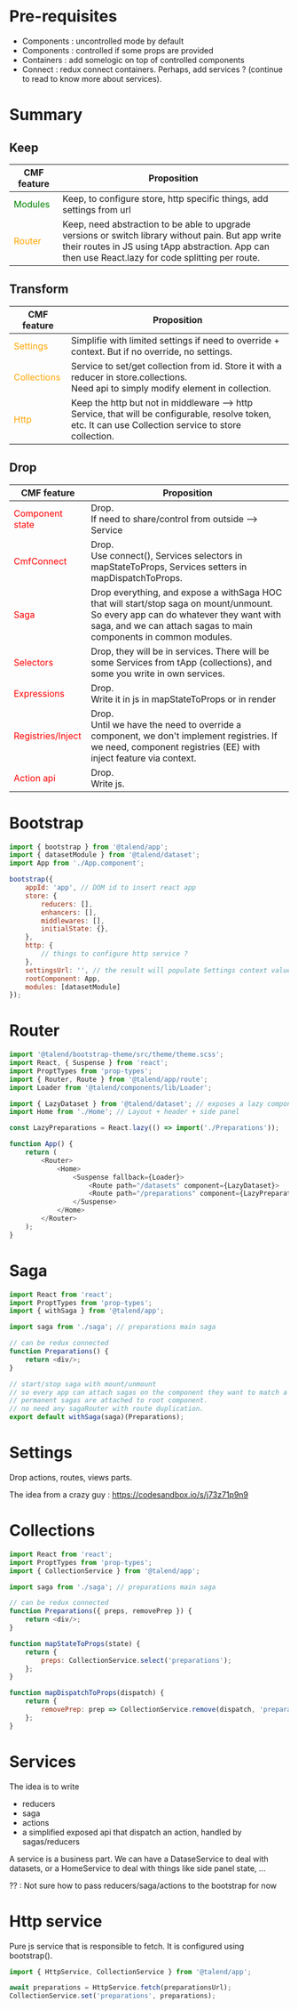 # Pre-requisites

* Components : uncontrolled mode by default
* Components : controlled if some props are provided
* Containers : add somelogic on top of controlled components
* Connect : redux connect containers. Perhaps, add services ? (continue to read to know more about services).

# Summary

## Keep

|CMF feature|Proposition|
|---|---|
| <span style="color: green">Modules</span> | Keep, to configure store, http specific things, add settings from url |
| <span style="color: orange">Router</span> | Keep, need abstraction to be able to upgrade versions or switch library without pain. But app write their routes in JS using tApp abstraction. App can then use React.lazy for code splitting per route. |

## Transform

|CMF feature|Proposition|
|---|---|
| <span style="color: orange">Settings</span> | Simplifie with limited settings if need to override + context. But if no override, no settings. |
| <span style="color: orange">Collections</span> | Service to set/get collection from id. Store it with a reducer in store.collections. <br/>Need api to simply modify element in collection. |
| <span style="color: orange">Http</span> | Keep the http but not in middleware --> http Service, that will be configurable, resolve token, etc. It can use Collection service to store collection. |

## Drop

|CMF feature|Proposition|
|---|---|
| <span style="color: red">Component state</span> | Drop.<br/>If need to share/control from outside --> Service |
| <span style="color: red">CmfConnect</span> | Drop.<br/>Use connect(), Services selectors in mapStateToProps, Services setters in mapDispatchToProps. |
| <span style="color: red">Saga</span> | Drop everything, and expose a withSaga HOC that will start/stop saga on mount/unmount. <br/>So every app can do whatever they want with saga, and we can attach sagas to main components in common modules. |
| <span style="color: red">Selectors</span> | Drop, they will be in services. There will be some Services from tApp (collections), and some you write in own services. |
| <span style="color: red">Expressions</span> | Drop.<br/>Write it in js in mapStateToProps or in render |
| <span style="color: red">Registries/Inject</span> | Drop.<br/>Until we have the need to override a component, we don't implement registries. If we need, component registries (EE) with inject feature via context. |
| <span style="color: red">Action api</span> | Drop.<br/>Write js. |

# Bootstrap

```javascript
import { bootstrap } from '@talend/app';
import { datasetModule } from '@talend/dataset';
import App from './App.component';

bootstrap({
    appId: 'app', // DOM id to insert react app
    store: {
        reducers: [],
        enhancers: [],
        middlewares: [],
        initialState: {},
    },
    http: {
        // things to configure http service ?
    },
    settingsUrl: '', // the result will populate Settings context value
    rootComponent: App,
    modules: [datasetModule]
});
```

# Router

```javascript
import '@talend/bootstrap-theme/src/theme/theme.scss';
import React, { Suspense } from 'react';
import ProptTypes from 'prop-types';
import { Router, Route } from '@talend/app/route';
import Loader from '@talend/components/lib/Loader';

import { LazyDataset } from '@talend/dataset'; // exposes a lazy component
import Home from './Home'; // Layout + header + side panel

const LazyPreparations = React.lazy(() => import('./Preparations'));

function App() {
    return (
        <Router>
            <Home>
                <Suspense fallback={Loader}>
                    <Route path="/datasets" component={LazyDataset}>
                    <Route path="/preparations" component={LazyPreparations}>
                </Suspense>
            </Home>
        </Router>
    );
}

```

# Saga

```javascript
import React from 'react';
import ProptTypes from 'prop-types';
import { withSaga } from '@talend/app';

import saga from './saga'; // preparations main saga

// can be redux connected
function Preparations() {
    return <div/>;
}

// start/stop saga with mount/unmount
// so every app can attach sagas on the component they want to match a component lifecycle.
// permanent sagas are attached to root component.
// no need any sagaRouter with route duplication.
export default withSaga(saga)(Preparations);

```

# Settings

Drop actions, routes, views parts.

The idea from a crazy guy : https://codesandbox.io/s/j73z71p9n9

# Collections

```javascript
import React from 'react';
import ProptTypes from 'prop-types';
import { CollectionService } from '@talend/app';

import saga from './saga'; // preparations main saga

// can be redux connected
function Preparations({ preps, removePrep }) {
    return <div/>;
}

function mapStateToProps(state) {
    return {
        preps: CollectionService.select('preparations');
    };
}

function mapDispatchToProps(dispatch) {
    return {
        removePrep: prep => CollectionService.remove(dispatch, 'preparation', prep),
    };
}
```

# Services

The idea is to write
* reducers
* saga
* actions
* a simplified exposed api that dispatch an action, handled by sagas/reducers

A service is a business part. We can have a DataseService to deal with datasets, or a HomeService to deal with things like side panel state, ...

?? : Not sure how to pass reducers/saga/actions to the bootstrap for now

# Http service

Pure js service that is responsible to fetch.
It is configured using bootstrap().

```javascript
import { HttpService, CollectionService } from '@talend/app';

await preparations = HttpService.fetch(preparationsUrl);
CollectionService.set('preparations', preparations);
```
